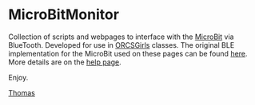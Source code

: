 # MicroBitMonitor
 
Collection of scripts and webpages to interface with the <a href="www.microbit.org">MicroBit</a> via BlueTooth. Developed for use in 
<a href="www.orcsgirls.org">ORCSGirls</a> classes. The original BLE implementation for the MicroBit used on these pages can be 
found <a href="https://github.com/thegecko/microbit-web-bluetooth">here</a>. More details are on the <a href="https://microbit.orcsgirls.org/help.html">help page</a>.

Enjoy.

<a href="mailto:thomas@orcsgirls.org">Thomas</a>
